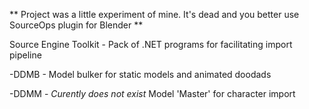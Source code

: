 ** Project was a little experiment of mine. It's dead and you better use SourceOps plugin for Blender **

Source Engine Toolkit - Pack of .NET programs for facilitating import pipeline
  
-DDMB - Model bulker for static models and animated doodads
  
-DDMM - *Curently does not exist* Model 'Master' for character import
